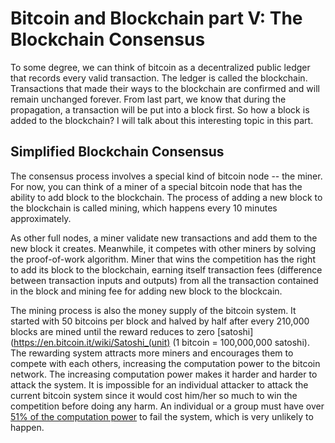 # Bitcoin and Blockchain part V: The Blockchain Consensus

To some degree, we can think of bitcoin as a decentralized public ledger that records every valid transaction. The ledger is called the blockchain. Transactions that made their ways to the blockchain are confirmed and will remain unchanged forever. From last part, we know that during the propagation, a transaction will be put into a block first. So how a block is added to the blockchain? I will talk about this interesting topic in this part.

## Simplified Blockchain Consensus

The consensus process involves a special kind of bitcoin node -- the miner. For now, you can think of a miner of a special bitcoin node that has the ability to add block to the blockchain. The process of adding a new block to the blockchain is called mining, which happens every 10 minutes approximately. 

As other full nodes, a miner validate new transactions and add them to the new block it creates. Meanwhile, it competes with other miners by solving the proof-of-work algorithm. Miner that wins the competition has the right to add its block to the blockchain, earning itself transaction fees (difference between transaction inputs and outputs) from all the transaction contained in the block and mining fee for adding new block to the blockcain. 

The mining process is also the money supply of the bitcoin system. It started with 50 bitcoins per block and halved by half after every 210,000 blocks are mined until the reward reduces to zero [satoshi](https://en.bitcoin.it/wiki/Satoshi_(unit) (1 bitcoin = 100,000,000 satoshi). The rewarding system attracts more miners and encourages them to compete with each others, increasing the computation power to the bitcoin network. The increasing computation power makes it harder and harder to attack the system. It is impossible for an individual attacker to attack the current bitcoin system since it would cost him/her so much to win the competition before doing any harm. An individual or a group must have over [51% of the computation power](http://bitcoin.stackexchange.com/questions/658/what-can-an-attacker-with-51-of-hash-power-do) to fail the system, which is very unlikely to happen.

